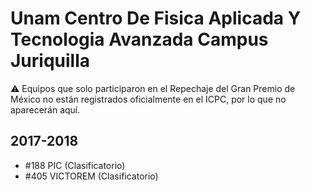 # Unam Centro De Fisica Aplicada Y Tecnologia Avanzada Campus Juriquilla

:warning: Equipos que solo participaron en el Repechaje del Gran Premio de México no están registrados oficialmente en el ICPC, por lo que no aparecerán aquí.

## 2017-2018

- #188 PIC (Clasificatorio)
- #405 VICTOREM (Clasificatorio)


